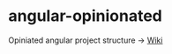 # angular-opinionated
Opiniated angular project structure -> [Wiki](https://github.com/rbalet/angular-opinionated/wiki)
